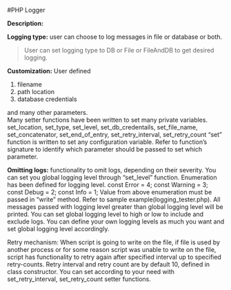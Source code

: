 #PHP Logger

**Description:**

**Logging type:** user can choose to log messages in file or database or both.
> User can set logging type to DB or File or FileAndDB to get desired logging.

**Customization:** User defined 
<ol>
  <li>filename</li>
  <li>path location</li>
  <li>database credentials</li>
</ol>
and many other parameters.<br/>
Many setter functions have been written to set many private variables.
set_location, set_type, set_level, set_db_credentails, set_file_name, set_concatenator, set_end_of_entry, set_retry_interval, set_retry_count
“set” function is written to set any configuration variable. Refer to function’s signature to identify which parameter should be passed to set which parameter.


**Omitting logs:** functionality to omit logs, depending on their severity.
You can set you global logging level through “set_level” function.
Enumeration has been defined for logging level.
const Error = 4;
const Warning = 3;
const Debug = 2;
const Info = 1;
Value from above enumeration must be passed in “write” method. Refer to sample example(logging_tester.php). 
All messages passed with logging level greater than global logging level will be printed.
You can set global logging level to high or low to include and exclude logs. You can define your own logging levels as much you want and set global logging level accordingly.

Retry mechanism:  When script is going to write on the file, if file is used by another process or for some reason script was unable to write on the file, script has functionality to retry again after specified interval up to specified retry-counts.
Retry interval and retry count are by default 10, defined in class constructor. You can set according to your need with set_retry_interval, set_retry_count setter functions.
